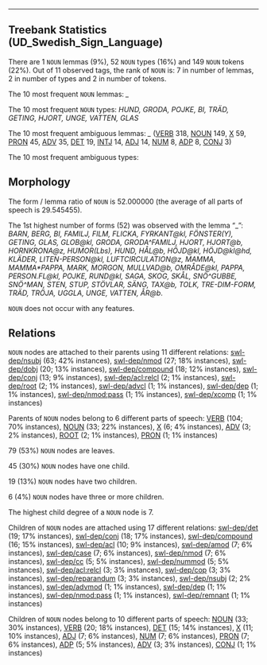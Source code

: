 

--------------------------------------------------------------------------------

## Treebank Statistics (UD_Swedish_Sign_Language)

There are 1 `NOUN` lemmas (9%), 52 `NOUN` types (16%) and 149 `NOUN` tokens (22%).
Out of 11 observed tags, the rank of `NOUN` is: 7 in number of lemmas, 2 in number of types and 2 in number of tokens.

The 10 most frequent `NOUN` lemmas: <em>_</em>

The 10 most frequent `NOUN` types:  <em>HUND, GRODA, POJKE, BI, TRÄD, GETING, HJORT, UNGE, VATTEN, GLAS</em>

The 10 most frequent ambiguous lemmas: <em>_</em> ([VERB]() 318, [NOUN]() 149, [X]() 59, [PRON]() 45, [ADV]() 35, [DET]() 19, [INTJ]() 14, [ADJ]() 14, [NUM]() 8, [ADP]() 8, [CONJ]() 3)

The 10 most frequent ambiguous types:  



## Morphology

The form / lemma ratio of `NOUN` is 52.000000 (the average of all parts of speech is 29.545455).

The 1st highest number of forms (52) was observed with the lemma “_”: <em>BARN, BERG, BI, FAMILJ, FILM, FLICKA, FYRKANT@kl, FÖNSTER(Y), GETING, GLAS, GLOB@kl, GRODA, GRODA^FAMILJ, HJORT, HJORT@b, HORNKRONA@z, HUMOR(Lbs), HUND, HÅL@b, HÖJD@kl, HÖJD@kl@hd, KLÄDER, LITEN-PERSON@kl, LUFTCIRCULATION@z, MAMMA, MAMMA*PAPPA, MARK, MORGON, MULLVAD@b, OMRÅDE@kl, PAPPA, PERSON.FL@kl, POJKE, RUND@kl, SAGA, SKOG, SKÅL, SNÖ^GUBBE, SNÖ^MAN, STEN, STUP, STÖVLAR, SÄNG, TAX@b, TOLK, TRE-DIM-FORM, TRÄD, TRÖJA, UGGLA, UNGE, VATTEN, ÅR@b</em>.

`NOUN` does not occur with any features.


## Relations

`NOUN` nodes are attached to their parents using 11 different relations: [swl-dep/nsubj]() (63; 42% instances), [swl-dep/nmod]() (27; 18% instances), [swl-dep/dobj]() (20; 13% instances), [swl-dep/compound]() (18; 12% instances), [swl-dep/conj]() (13; 9% instances), [swl-dep/acl:relcl]() (2; 1% instances), [swl-dep/root]() (2; 1% instances), [swl-dep/advcl]() (1; 1% instances), [swl-dep/dep]() (1; 1% instances), [swl-dep/nmod:pass]() (1; 1% instances), [swl-dep/xcomp]() (1; 1% instances)

Parents of `NOUN` nodes belong to 6 different parts of speech: [VERB]() (104; 70% instances), [NOUN]() (33; 22% instances), [X]() (6; 4% instances), [ADV]() (3; 2% instances), [ROOT]() (2; 1% instances), [PRON]() (1; 1% instances)

79 (53%) `NOUN` nodes are leaves.

45 (30%) `NOUN` nodes have one child.

19 (13%) `NOUN` nodes have two children.

6 (4%) `NOUN` nodes have three or more children.

The highest child degree of a `NOUN` node is 7.

Children of `NOUN` nodes are attached using 17 different relations: [swl-dep/det]() (19; 17% instances), [swl-dep/conj]() (18; 17% instances), [swl-dep/compound]() (16; 15% instances), [swl-dep/acl]() (10; 9% instances), [swl-dep/amod]() (7; 6% instances), [swl-dep/case]() (7; 6% instances), [swl-dep/nmod]() (7; 6% instances), [swl-dep/cc]() (5; 5% instances), [swl-dep/nummod]() (5; 5% instances), [swl-dep/acl:relcl]() (3; 3% instances), [swl-dep/cop]() (3; 3% instances), [swl-dep/reparandum]() (3; 3% instances), [swl-dep/nsubj]() (2; 2% instances), [swl-dep/advmod]() (1; 1% instances), [swl-dep/dep]() (1; 1% instances), [swl-dep/nmod:pass]() (1; 1% instances), [swl-dep/remnant]() (1; 1% instances)

Children of `NOUN` nodes belong to 10 different parts of speech: [NOUN]() (33; 30% instances), [VERB]() (20; 18% instances), [DET]() (15; 14% instances), [X]() (11; 10% instances), [ADJ]() (7; 6% instances), [NUM]() (7; 6% instances), [PRON]() (7; 6% instances), [ADP]() (5; 5% instances), [ADV]() (3; 3% instances), [CONJ]() (1; 1% instances)

